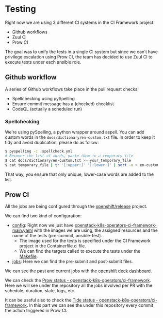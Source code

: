 # Testing

Right now we are using 3 different CI systems in the CI Framework project:

- Github workflows
- Zuul CI
- Prow CI

The goal was to unify the tests in a single CI system but since we can't have privilege escalation using Prow CI, the team has decided to use Zuul CI to execute tests under each ansible role.

## Github workflow
A series of Github workflows take place in the pull request checks:

- Spellchecking using pySpelling
- Ensure commit message has a (checked) checklist
- CodeQL (actually a scheduled run)

### Spellchecking
We're using pySpelling, a python wrapper around aspell. You can add custom words
in the `docs/dictionary/en-custom.txt` file. In order to keep it tidy and
avoid duplication, please do as follow:
```Bash
$ pyspelling -c .spellcheck.yml
# Recover the list of words, paste them in a temporary file
$ cat docs/dictionary/en-custom.txt >> your_temporary_file
$ cat temporary_file | tr '[:upper:]' '[:lower:]' | sort -u > en-custom.txt
```
That way, you ensure that only unique, lower-case words are added to the list.


## Prow CI

All the jobs are being configured through the [openshift/release](https://github.com/openshift/release/) project.

We can find two kind of configuration:

- [config](https://github.com/openshift/release/tree/master/ci-operator/config/openstack-k8s-operators/ci-framework): Right now we just have [openstack-k8s-operators-ci-framework-main.yaml](https://github.com/openshift/release/blob/master/ci-operator/config/openstack-k8s-operators/ci-framework/openstack-k8s-operators-ci-framework-main.yaml) with the images we are using, the assigned resources and the name of the tests (pre-commit, ansible-test).
    - The image used for the tests is specified under the CI Framework project in the Containerfile.ci file.
    - We can find the targets called to execute the tests under the [Makefile](https://github.com/openstack-k8s-operators/ci-framework/blob/main/Makefile).
- [jobs](https://github.com/openshift/release/tree/master/ci-operator/jobs/openstack-k8s-operators/ci-framework): Here we can find the pre-submit and post-submit files.

We can see the past and current jobs with the [openshift deck dashboard](https://prow.ci.openshift.org/).

We can check the [Prow status - openstack-k8s-operators/ci-framework](https://prow.ci.openshift.org/?repo=openstack-k8s-operators%2Fci-framework). Here we will see under the repository all the jobs involved per PR with the schedule, duration, state, logs, etc.

It can be useful also to check the [Tide status - openstack-k8s-operators/ci-framework](https://prow.ci.openshift.org/tide-history?repo=openstack-k8s-operators%2Fci-framework). In this part we can see the under this repository every commit the action triggered in Prow CI.
